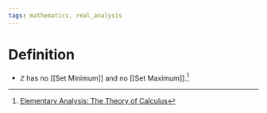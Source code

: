 ```yaml
---
tags: mathematics, real_analysis
---
```


# Definition

- $\mathbb{Z}$ has no [[Set Minimum]] and no [[Set Maximum]].[^1]

[^1]: [Elementary Analysis: The Theory of Calculus](zotero://open-pdf/library/items/GUY2WR3V?page=32)